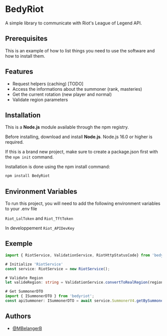 # BedyRiot

A simple library to communicate with Riot's League of Legend API.


## Prerequisites
This is an example of how to list things you need to use the software and how to install them.

## Features
- Request helpers (caching) [TODO]
- Access the informations about the summoner (rank, masteries)
- Get the current rotation (new player and normal)
- Validate region parameters
## Installation
This is a **Node.js** module available through the npm registry.

Before installing, download and install **Node.js**. 
Node.js 16.0 or higher is required.

If this is a brand new project, make sure to create a package.json first with the `npm init` command.

Installation is done using the npm install command:

```bash
npm install BedyRiot
```

## Environment Variables

To run this project, you will need to add the following environment variables to your .env file

`Riot_LolToken` and  `Riot_TftToken`

In developpement `Riot_APIDevKey`

## Exemple

```typescript
import { RiotService, ValidationService, RiotHttpStatusCode} from 'bedyriot';

# Initialize 'RiotService'
const service: RiotService = new RiotService();

# Validate Region
let valideRegion: string = ValidationService.convertToRealRegion(region);

# Get SummonerDTO
import { ISummonerDTO } from 'bedyriot';
const apiSummoner: ISummonerDTO = await service.SummonerV4.getBySummonerName(summonerName, region);
```


## Authors

- [@MBelangerB](https://www.github.com/MBelangerB)

